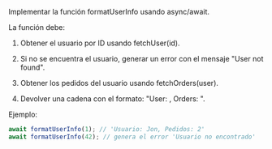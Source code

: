 Implementar la función formatUserInfo usando async/await.

La función debe:

1. Obtener el usuario por ID usando fetchUser(id).

2. Si no se encuentra el usuario, generar un error con el mensaje "User not found".

3. Obtener los pedidos del usuario usando fetchOrders(user).

4. Devolver una cadena con el formato: "User: <name>, Orders: <number of orders>".

Ejemplo:
```js
await formatUserInfo(1); // 'Usuario: Jon, Pedidos: 2'
await formatUserInfo(42); // genera el error 'Usuario no encontrado'
```